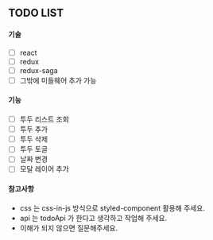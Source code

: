 ## TODO LIST

#### 기술
- [ ] react
- [ ] redux
- [ ] redux-saga
- [ ] 그밖에 미들웨어 추가 가능
#### 기능
- [ ] 투두 리스트 조회
- [ ] 투두 추가
- [ ] 투두 삭제
- [ ] 투두 토글
- [ ] 날짜 변경
- [ ] 모달 레이어 추가
#### 참고사항
- css 는 css-in-js 방식으로 styled-component 활용해 주세요.
- api 는 todoApi 가 한다고 생각하고 작업해 주세요.
- 이해가 되지 않으면 질문해주세요.

